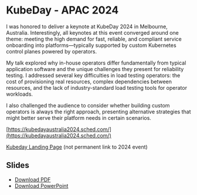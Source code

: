 # KubeDay - APAC 2024

I was honored to deliver a keynote at KubeDay 2024 in Melbourne, Australia. Interestingly, all keynotes at this event converged around one theme: meeting the high demand for fast, reliable, and compliant service onboarding into platforms—typically supported by custom Kubernetes control planes powered by operators.

My talk explored why in-house operators differ fundamentally from typical application software and the unique challenges they present for reliability testing. I addressed several key difficulties in load testing operators: the cost of provisioning real resources, complex dependencies between resources, and the lack of industry-standard load testing tools for operator workloads.

I also challenged the audience to consider whether building custom operators is always the right approach, presenting alternative strategies that might better serve their platform needs in certain scenarios.

[https://kubedayaustralia2024.sched.com/](https://kubedayaustralia2024.sched.com/)

[Kubeday Landing Page](https://events.linuxfoundation.org/kubeday-australia/) (not permanent link to 2024 event)

## Slides

- [Download PDF](./Operators-Load-Testing.pdf)
- [Download PowerPoint](./Operators-Load-Testing.pptx)
